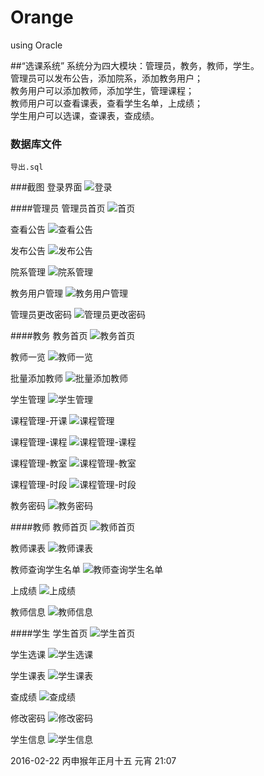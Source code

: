 # Orange
using Oracle

##“选课系统”
系统分为四大模块：管理员，教务，教师，学生。    
管理员可以发布公告，添加院系，添加教务用户；   
教务用户可以添加教师，添加学生，管理课程；   
教师用户可以查看课表，查看学生名单，上成绩；   
学生用户可以选课，查课表，查成绩。  

### 数据库文件
<code>导出.sql</code> 

###截图
登录界面
![登录](https://github.com/Orangejlu/Orange/raw/master/screenshots/001FireShot%20Capture%204%20-%20%E7%99%BB%E5%BD%95%20-%20http___local.dev_8080_login.jsp_reason%3Dlogin.png)

####管理员
管理员首页
![首页](https://github.com/Orangejlu/Orange/raw/master/screenshots/002%E9%A6%96%E9%A1%B5FireShot%20Capture%208%20-%20%E8%B6%85%E7%BA%A7%E7%AE%A1%E7%90%86%E5%91%98%20-%20%E5%AD%A6%E7%94%9F%E9%80%89%E8%AF%BE%E7%B3%BB%E7%BB%9F%20-%20http___local.dev_8080_admin_.png)

查看公告
![查看公告](https://github.com/Orangejlu/Orange/raw/master/screenshots/003%E6%9F%A5%E7%9C%8B%E5%85%AC%E5%91%8AFireShot%20Capture%2011%20-%20%E8%B6%85%E7%BA%A7%E7%AE%A1%E7%90%86%E5%91%98%20-%20%E5%AD%A6%E7%94%9F%E9%80%89%E8%AF%BE%E7%B3%BB%E7%BB%9F%20-%20http___local.dev_8080_admin_.png)

发布公告
![发布公告](https://github.com/Orangejlu/Orange/raw/master/screenshots/004%E5%8F%91%E5%B8%83%E5%85%AC%E5%91%8AFireShot%20Capture%2013%20-%20%E8%B6%85%E7%BA%A7%E7%AE%A1%E7%90%86%E5%91%98%20-%20%E5%AD%A6%E7%94%9F%E9%80%89%E8%AF%BE%E7%B3%BB%E7%BB%9F%20-%20http___local.dev_8080_admin_.png)

院系管理
![院系管理](https://github.com/Orangejlu/Orange/raw/master/screenshots/005%E9%99%A2%E7%B3%BB%E7%AE%A1%E7%90%86FireShot%20Capture%2014%20-%20%E8%B6%85%E7%BA%A7%E7%AE%A1%E7%90%86%E5%91%98%20-%20%E5%AD%A6%E7%94%9F%E9%80%89%E8%AF%BE%E7%B3%BB%E7%BB%9F%20-%20http___local.dev_8080_admin_dept.jsp.png)

教务用户管理
![教务用户管理](https://github.com/Orangejlu/Orange/raw/master/screenshots/006%E6%95%99%E5%8A%A1%E7%94%A8%E6%88%B7%E7%AE%A1%E7%90%86FireShot%20Capture%2015%20-%20%E8%B6%85%E7%BA%A7%E7%AE%A1%E7%90%86%E5%91%98%20-%20%E5%AD%A6%E7%94%9F%E9%80%89%E8%AF%BE%E7%B3%BB%E7%BB%9F%20-%20http___local.dev_8080_admin_admin2.jsp.png)

管理员更改密码
![管理员更改密码](https://github.com/Orangejlu/Orange/raw/master/screenshots/007%E7%AE%A1%E7%90%86%E5%91%98%E6%9B%B4%E6%94%B9%E5%AF%86%E7%A0%81FireShot%20Capture%2016%20-%20%E8%B6%85%E7%BA%A7%E7%AE%A1%E7%90%86%E5%91%98%20-%20%E5%AD%A6%E7%94%9F%E9%80%89%E8%AF%BE%E7%B3%BB%E7%BB%9F%20-%20http___local.dev_8080_admin_passwd.jsp.png)

####教务
教务首页
![教务首页](https://github.com/Orangejlu/Orange/raw/master/screenshots/011%E6%95%99%E5%8A%A1%E9%A6%96%E9%A1%B5FireShot%20Capture%2017%20-%20%E6%95%99%E5%8A%A1%E7%AE%A1%E7%90%86%20-%20%E5%AD%A6%E7%94%9F%E9%80%89%E8%AF%BE%E7%B3%BB%E7%BB%9F%20-%20http___local.dev_8080_admin2_.png)

教师一览
![教师一览](https://github.com/Orangejlu/Orange/raw/master/screenshots/012%E6%95%99%E5%B8%88%E4%B8%80%E8%A7%88FireShot%20Capture%2018%20-%20%E6%95%99%E5%8A%A1%E7%AE%A1%E7%90%86%20-%20%E5%AD%A6%E7%94%9F%E9%80%89%E8%AF%BE%E7%B3%BB%E7%BB%9F%20-%20http___local.dev_8080_admin2_manage-teacher.jsp.png)

批量添加教师
![批量添加教师](https://github.com/Orangejlu/Orange/raw/master/screenshots/013%E6%89%B9%E9%87%8F%E6%B7%BB%E5%8A%A0%E6%95%99%E5%B8%88FireShot%20Capture%2020%20-%20%E6%95%99%E5%8A%A1%E7%AE%A1%E7%90%86%20-%20%E5%AD%A6%E7%94%9F%E9%80%89%E8%AF%BE%E7%B3%BB%E7%BB%9F%20-%20http___local.dev_8080_admin2_manage-teacher.jsp.png)

学生管理
![学生管理](https://github.com/Orangejlu/Orange/raw/master/screenshots/014%E5%AD%A6%E7%94%9F%E7%AE%A1%E7%90%86FireShot%20Capture%2022%20-%20%E6%95%99%E5%8A%A1%E7%AE%A1%E7%90%86%20-%20%E5%AD%A6%E7%94%9F%E9%80%89%E8%AF%BE%E7%B3%BB%E7%BB%9F%20-%20http___local.dev_8080_admin2_manage-student.jsp.png)

课程管理-开课
![课程管理](https://github.com/Orangejlu/Orange/raw/master/screenshots/015%E8%AF%BE%E7%A8%8B%E7%AE%A1%E7%90%86FireShot%20Capture%2023%20-%20%E6%95%99%E5%8A%A1%E7%AE%A1%E7%90%86%20-%20%E5%AD%A6%E7%94%9F%E9%80%89%E8%AF%BE%E7%B3%BB%E7%BB%9F%20-%20http___local.dev_8080_admin2_manage-course.jsp.png)

课程管理-课程
![课程管理-课程](https://github.com/Orangejlu/Orange/raw/master/screenshots/016%E8%AF%BE%E7%A8%8B%E7%AE%A1%E7%90%862FireShot%20Capture%2024%20-%20%E6%95%99%E5%8A%A1%E7%AE%A1%E7%90%86%20-%20%E5%AD%A6%E7%94%9F%E9%80%89%E8%AF%BE%E7%B3%BB%E7%BB%9F%20-%20http___local.dev_8080_admin2_manage-course.jsp.png)

课程管理-教室
![课程管理-教室](https://github.com/Orangejlu/Orange/raw/master/screenshots/017%E8%AF%BE%E7%A8%8B%E7%AE%A1%E7%90%863%E6%B7%BB%E5%8A%A0%E6%95%99%E5%AE%A4FireShot%20Capture%2025%20-%20%E6%95%99%E5%8A%A1%E7%AE%A1%E7%90%86%20-%20%E5%AD%A6%E7%94%9F%E9%80%89%E8%AF%BE%E7%B3%BB%E7%BB%9F%20-%20http___local.dev_8080_admin2_manage-course.jsp.png)

课程管理-时段
![课程管理-时段](https://github.com/Orangejlu/Orange/raw/master/screenshots/018%E8%AF%BE%E7%A8%8B%E7%AE%A1%E7%90%864%E6%B7%BB%E5%8A%A0%E6%97%B6%E6%AE%B5FireShot%20Capture%2026%20-%20%E6%95%99%E5%8A%A1%E7%AE%A1%E7%90%86%20-%20%E5%AD%A6%E7%94%9F%E9%80%89%E8%AF%BE%E7%B3%BB%E7%BB%9F%20-%20http___local.dev_8080_admin2_manage-course.jsp.png)

教务密码
![教务密码](https://github.com/Orangejlu/Orange/raw/master/screenshots/019%E6%95%99%E5%8A%A1%E5%AF%86%E7%A0%81FireShot%20Capture%2027%20-%20%E6%95%99%E5%8A%A1%E7%AE%A1%E7%90%86%20-%20%E5%AD%A6%E7%94%9F%E9%80%89%E8%AF%BE%E7%B3%BB%E7%BB%9F%20-%20http___local.dev_8080_admin2_manage-passwd.jsp.png)

####教师
教师首页
![教师首页](https://github.com/Orangejlu/Orange/raw/master/screenshots/021%E6%95%99%E5%B8%88%E9%A6%96%E9%A1%B5FireShot%20Capture%2028%20-%20%E6%95%99%E5%B8%88%E9%A6%96%E9%A1%B5%20-%20%E5%AD%A6%E7%94%9F%E9%80%89%E8%AF%BE%E7%B3%BB%E7%BB%9F%20-%20http___local.dev_8080_teacher_.png)

教师课表
![教师课表](https://github.com/Orangejlu/Orange/raw/master/screenshots/022%E6%95%99%E5%B8%88%E8%AF%BE%E8%A1%A8FireShot%20Capture%2032%20-%20%E6%95%99%E5%B8%88%E9%A6%96%E9%A1%B5%20-%20%E5%AD%A6%E7%94%9F%E9%80%89%E8%AF%BE%E7%B3%BB%E7%BB%9F%20-%20http___local.dev_8080_teacher_courselist.jsp.png)

教师查询学生名单
![教师查询学生名单](https://github.com/Orangejlu/Orange/raw/master/screenshots/023%E6%95%99%E5%B8%88%E6%9F%A5%E8%AF%A2%E5%AD%A6%E7%94%9F%E5%90%8D%E5%8D%95FireShot%20Capture%2033%20-%20%E6%95%99%E5%B8%88%E9%A6%96%E9%A1%B5%20-%20%E5%AD%A6%E7%94%9F%E9%80%89%E8%AF%BE%E7%B3%BB%E7%BB%9F%20-%20http___local.dev_8080_teacher_stulist.jsp_sec%3D540002.png)

上成绩
![上成绩](https://github.com/Orangejlu/Orange/raw/master/screenshots/024%E6%95%99%E5%B8%88%E4%B8%8A%E6%88%90%E7%BB%A9FireShot%20Capture%2034%20-%20%E6%95%99%E5%B8%88%E9%A6%96%E9%A1%B5%20-%20%E5%AD%A6%E7%94%9F%E9%80%89%E8%AF%BE%E7%B3%BB%E7%BB%9F%20-%20http___local.dev_8080_teacher_score.jsp.png)

教师信息
![教师信息](https://github.com/Orangejlu/Orange/raw/master/screenshots/025%E6%95%99%E5%B8%88%E4%BF%A1%E6%81%AFFireShot%20Capture%2035%20-%20%E6%95%99%E5%B8%88%E9%A6%96%E9%A1%B5%20-%20%E5%AD%A6%E7%94%9F%E9%80%89%E8%AF%BE%E7%B3%BB%E7%BB%9F%20-%20http___local.dev_8080_teacher_passwd.jsp.png)

####学生
学生首页
![学生首页](https://github.com/Orangejlu/Orange/raw/master/screenshots/031%E5%AD%A6%E7%94%9F%E9%A6%96%E9%A1%B5FireShot%20Capture%2036%20-%20%E9%A6%96%E9%A1%B5%20-%20%E5%AD%A6%E7%94%9F%E9%80%89%E8%AF%BE%E7%B3%BB%E7%BB%9F%20-%20http___local.dev_8080_user_.png)

学生选课
![学生选课](https://github.com/Orangejlu/Orange/raw/master/screenshots/032%E5%AD%A6%E7%94%9F%E9%80%89%E8%AF%BEFireShot%20Capture%2038%20-%20%E9%A6%96%E9%A1%B5%20-%20%E5%AD%A6%E7%94%9F%E9%80%89%E8%AF%BE%E7%B3%BB%E7%BB%9F%20-%20http___local.dev_8080_user_select.jsp.png)

学生课表
![学生课表](https://github.com/Orangejlu/Orange/raw/master/screenshots/033%E5%AD%A6%E7%94%9F%E8%AF%BE%E8%A1%A8FireShot%20Capture%2039%20-%20%E9%A6%96%E9%A1%B5%20-%20%E5%AD%A6%E7%94%9F%E9%80%89%E8%AF%BE%E7%B3%BB%E7%BB%9F%20-%20http___local.dev_8080_user_courselist.jsp.png)

查成绩
![查成绩](https://github.com/Orangejlu/Orange/raw/master/screenshots/034%E5%AD%A6%E7%94%9F%E6%9F%A5%E6%88%90%E7%BB%A9FireShot%20Capture%2040%20-%20%E9%A6%96%E9%A1%B5%20-%20%E5%AD%A6%E7%94%9F%E9%80%89%E8%AF%BE%E7%B3%BB%E7%BB%9F%20-%20http___local.dev_8080_user_score.jsp_semester%3D2015-2016-2.png)

修改密码
![修改密码](https://github.com/Orangejlu/Orange/raw/master/screenshots/035%E5%AD%A6%E7%94%9F%E4%BF%A1%E6%81%AFFireShot%20Capture%2041%20-%20%E9%A6%96%E9%A1%B5%20-%20%E5%AD%A6%E7%94%9F%E9%80%89%E8%AF%BE%E7%B3%BB%E7%BB%9F%20-%20http___local.dev_8080_user_passwd.jsp.png)

学生信息
![学生信息](https://github.com/Orangejlu/Orange/raw/master/screenshots/036%E5%AD%A6%E7%94%9F%E4%BF%A1%E6%81%AFFireShot%20Capture%2042%20-%20%E9%A6%96%E9%A1%B5%20-%20%E5%AD%A6%E7%94%9F%E9%80%89%E8%AF%BE%E7%B3%BB%E7%BB%9F%20-%20http___local.dev_8080_user_passwd.jsp.png)

2016-02-22 丙申猴年正月十五 元宵 21:07  